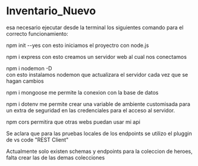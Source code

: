 # Inventario_Nuevo

esa necesario ejecutar desde la terminal los siguientes comando para el correcto funcionamiento:

npm init --yes 
	con esto iniciamos el proyectro con node.js

npm i express 
	con esto creamos un servidor web al cual nos conectamos

npm i nodemon -D	
	con esto instalamos nodemon que actualizara el servidor cada vez 	que se  hagan cambios

npm i mongoose
	me permite la conexion con la base de datos

npm i dotenv
	me permite crear una variable de ambiente customisada para un extra de seguridad en las credenciales para el acceso al servidor.

npm cors
    permitira que otras webs puedan usar mi api
    

Se aclara que para las pruebas locales de los endpoints se utilizo el pluggin de vs code "REST Client"

Actualmente solo existen schemas y endpoints para la coleccion de heroes, falta crear las de las demas colecciones
